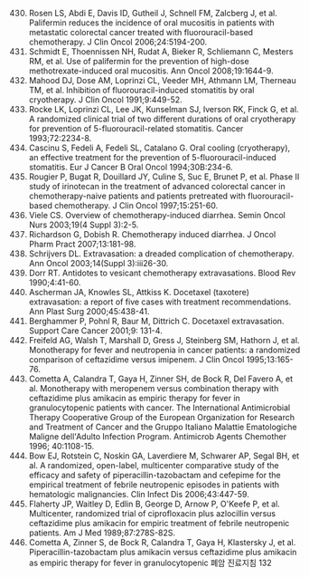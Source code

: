 430. Rosen LS, Abdi E, Davis ID, Gutheil J, Schnell FM, Zalcberg J, et al. Palifermin reduces the incidence of oral mucositis in patients with metastatic colorectal cancer treated with fluorouracil-based chemotherapy. J Clin Oncol 2006;24:5194-200.
431. Schmidt E, Thoennissen NH, Rudat A, Bieker R, Schliemann C, Mesters RM, et al. Use of palifermin for the prevention of high-dose methotrexate-induced oral mucositis. Ann Oncol 2008;19:1644-9.
432. Mahood DJ, Dose AM, Loprinzi CL, Veeder MH, Athmann LM, Therneau TM, et al. Inhibition of fluorouracil-induced stomatitis by oral cryotherapy. J Clin Oncol 1991;9:449-52.
433. Rocke LK, Loprinzi CL, Lee JK, Kunselman SJ, Iverson RK, Finck G, et al. A randomized clinical trial of two different durations of oral cryotherapy for prevention of 5-fluorouracil-related stomatitis. Cancer 1993;72:2234-8.
434. Cascinu S, Fedeli A, Fedeli SL, Catalano G. Oral cooling (cryotherapy), an effective treatment for the prevention of 5-fluorouracil-induced stomatitis. Eur J Cancer B Oral Oncol 1994;30B:234-6.
435. Rougier P, Bugat R, Douillard JY, Culine S, Suc E, Brunet P, et al. Phase II study of irinotecan in the treatment of advanced colorectal cancer in chemotherapy-naive patients and patients pretreated with fluorouracil-based chemotherapy. J Clin Oncol 1997;15:251-60.
436. Viele CS. Overview of chemotherapy-induced diarrhea. Semin Oncol Nurs 2003;19(4 Suppl 3):2-5.
437. Richardson G, Dobish R. Chemotherapy induced diarrhea. J Oncol Pharm Pract 2007;13:181-98.
438. Schrijvers DL. Extravasation: a dreaded complication of chemotherapy. Ann Oncol 2003;14(Suppl 3):iii26-30.
439. Dorr RT. Antidotes to vesicant chemotherapy extravasations. Blood Rev 1990;4:41-60.
440. Ascherman JA, Knowles SL, Attkiss K. Docetaxel (taxotere) extravasation: a report of five cases with treatment recommendations. Ann Plast Surg 2000;45:438-41.
441. Berghammer P, Pohnl R, Baur M, Dittrich C. Docetaxel extravasation. Support Care Cancer 2001;9: 131-4.
442. Freifeld AG, Walsh T, Marshall D, Gress J, Steinberg SM, Hathorn J, et al. Monotherapy for fever and neutropenia in cancer patients: a randomized comparison of ceftazidime versus imipenem. J Clin Oncol 1995;13:165-76.
443. Cometta A, Calandra T, Gaya H, Zinner SH, de Bock R, Del Favero A, et al. Monotherapy with meropenem versus combination therapy with ceftazidime plus amikacin as empiric therapy for fever in granulocytopenic patients with cancer. The International Antimicrobial Therapy Cooperative Group of the European Organization for Research and Treatment of Cancer and the Gruppo Italiano Malattie Ematologiche Maligne dell'Adulto Infection Program. Antimicrob Agents Chemother 1996; 40:1108-15.
444. Bow EJ, Rotstein C, Noskin GA, Laverdiere M, Schwarer AP, Segal BH, et al. A randomized, open-label, multicenter comparative study of the efficacy and safety of piperacillin-tazobactam and cefepime for the empirical treatment of febrile neutropenic episodes in patients with hematologic malignancies. Clin Infect Dis 2006;43:447-59.
445. Flaherty JP, Waitley D, Edlin B, George D, Arnow P, O'Keefe P, et al. Multicenter, randomized trial of ciprofloxacin plus azlocillin versus ceftazidime plus amikacin for empiric treatment of febrile neutropenic patients. Am J Med 1989;87:278S-82S.
446. Cometta A, Zinner S, de Bock R, Calandra T, Gaya H, Klastersky J, et al. Piperacillin-tazobactam plus amikacin versus ceftazidime plus amikacin as empiric therapy for fever in granulocytopenic
폐암 진료지침
<PAGE>132